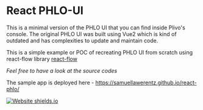 # React PHLO-UI

This is a minimal version of the PHLO UI that you can find inside Plivo's console. The original PHLO UI was built using Vue2 which is kind of outdated and has complexities to update and maintain code.

This is a simple example or POC of recreating PHLO UI from scratch using react-flow library
[react-flow](https://reactflow.dev/)

*Feel free to have a look at the source codes*

The sample app is deployed here - https://samuellawerentz.github.io/react-phlo/
 
 [![Website shields.io](https://img.shields.io/website-up-down-green-red/http/shields.io.svg)](https://samuellawerentz.github.io/react-phlo/)
